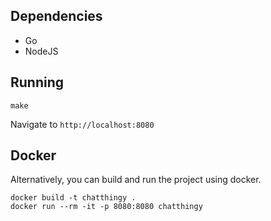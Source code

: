 ## Dependencies

- Go
- NodeJS

## Running

`make`

Navigate to `http://localhost:8080`

## Docker

Alternatively, you can build and run the project using docker.

```
docker build -t chatthingy .
docker run --rm -it -p 8080:8080 chatthingy
```
